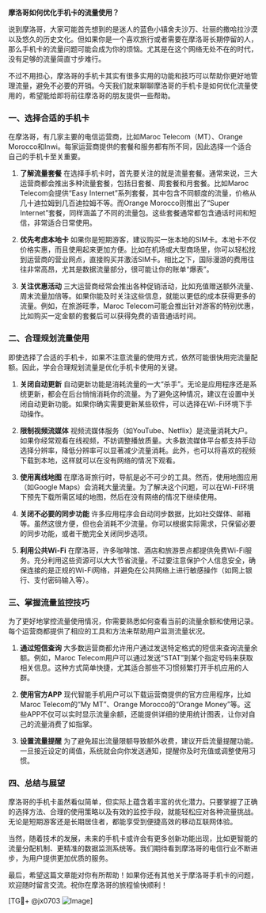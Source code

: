 **摩洛哥如何优化手机卡的流量使用？**

说到摩洛哥，大家可能首先想到的是迷人的蓝色小镇舍夫沙万、壮丽的撒哈拉沙漠以及悠久的历史文化。但如果你是一个喜欢旅行或者需要在摩洛哥长期停留的人，那么手机卡的流量问题可能会成为你的烦恼。尤其是在这个网络无处不在的时代，没有足够的流量简直寸步难行。

不过不用担心，摩洛哥的手机卡其实有很多实用的功能和技巧可以帮助你更好地管理流量，避免不必要的开销。今天我们就来聊聊摩洛哥的手机卡是如何优化流量使用的，希望能给即将前往摩洛哥的朋友提供一些帮助。

### 一、选择合适的手机卡

在摩洛哥，有几家主要的电信运营商，比如Maroc Telecom（MT）、Orange Morocco和Inwi。每家运营商提供的套餐和服务都有所不同，因此选择一个适合自己的手机卡至关重要。

1. **了解流量套餐**
   在选择手机卡时，首先要关注的就是流量套餐。通常来说，三大运营商都会推出多种流量套餐，包括日套餐、周套餐和月套餐。比如Maroc Telecom会提供“Easy Internet”系列套餐，其中包含不同额度的流量，价格从几十迪拉姆到几百迪拉姆不等。而Orange Morocco则推出了“Super Internet”套餐，同样涵盖了不同的流量包。这些套餐通常都包含通话时间和短信，非常适合日常使用。

2. **优先考虑本地卡**
   如果你是短期游客，建议购买一张本地的SIM卡。本地卡不仅价格实惠，而且使用起来更加方便。比如在机场或大型商场里，你可以轻松找到运营商的营业网点，直接购买并激活SIM卡。相比之下，国际漫游的费用往往非常高昂，尤其是数据流量部分，很可能让你的账单“爆表”。

3. **关注优惠活动**
   三大运营商经常会推出各种促销活动，比如充值赠送额外流量、周末流量加倍等。如果你能及时关注这些信息，就能以更低的成本获得更多的流量。例如，在旅游旺季，Maroc Telecom可能会推出针对游客的特别优惠，比如购买一定金额的套餐后可以获得免费的语音通话时间。

### 二、合理规划流量使用

即使选择了合适的手机卡，如果不注意流量的使用方式，依然可能很快用完流量配额。因此，学会合理规划流量是优化手机卡使用的关键。

1. **关闭自动更新**
   自动更新功能是消耗流量的一大“杀手”。无论是应用程序还是系统更新，都会在后台悄悄消耗你的流量。为了避免这种情况，建议在设置中关闭自动更新功能。如果你确实需要更新某些软件，可以选择在Wi-Fi环境下手动操作。

2. **限制视频流媒体**
   视频流媒体服务（如YouTube、Netflix）是流量消耗大户。如果你经常观看在线视频，不妨调整播放质量。大多数流媒体平台都支持手动选择分辨率，降低分辨率可以显著减少流量消耗。此外，也可以将喜欢的视频下载到本地，这样就可以在没有网络的情况下观看。

3. **使用离线地图**
   在摩洛哥旅行时，导航是必不可少的工具。然而，使用地图应用（如Google Maps）会消耗大量流量。为了解决这个问题，可以在Wi-Fi环境下预先下载所需区域的地图，然后在没有网络的情况下继续使用。

4. **关闭不必要的同步功能**
   许多应用程序会自动同步数据，比如社交媒体、邮箱等。虽然这很方便，但也会消耗不少流量。你可以根据实际需求，只保留必要的同步功能，或者干脆完全关闭同步选项。

5. **利用公共Wi-Fi**
   在摩洛哥，许多咖啡馆、酒店和旅游景点都提供免费Wi-Fi服务。充分利用这些资源可以大大节省流量。不过要注意保护个人信息安全，确保连接的是正规的Wi-Fi网络，并避免在公共网络上进行敏感操作（如网上银行、支付密码输入等）。

### 三、掌握流量监控技巧

为了更好地掌控流量使用情况，你需要熟悉如何查看当前的流量余额和使用记录。每个运营商都提供了相应的工具和方法来帮助用户监测流量状况。

1. **通过短信查询**
   大多数运营商都允许用户通过发送特定格式的短信来查询流量余额。例如，Maroc Telecom用户可以通过发送“STAT”到某个指定号码来获取相关信息。这种方式简单快捷，尤其适合那些不习惯频繁打开手机应用的人群。

2. **使用官方APP**
   现代智能手机用户可以下载运营商提供的官方应用程序，比如Maroc Telecom的“My MT”、Orange Morocco的“Orange Money”等。这些APP不仅可以实时显示流量余额，还能提供详细的使用统计图表，让你对自己的流量消费了如指掌。

3. **设置流量提醒**
   为了避免超出流量限额导致额外收费，建议开启流量提醒功能。一旦接近设定的阈值，系统就会向你发送通知，提醒你及时充值或调整使用习惯。

### 四、总结与展望

摩洛哥的手机卡虽然看似简单，但实际上蕴含着丰富的优化潜力。只要掌握了正确的选择方法、合理的使用策略以及有效的监控手段，就能轻松应对各种流量挑战。无论是短期游客还是长期居住者，都能享受到便捷高效的移动互联网体验。

当然，随着技术的发展，未来的手机卡或许会有更多创新功能出现，比如更智能的流量分配机制、更精准的数据监测系统等。我们期待看到摩洛哥的电信行业不断进步，为用户提供更加优质的服务。

最后，希望这篇文章能对你有所帮助！如果你还有其他关于摩洛哥手机卡的问题，欢迎随时留言交流。祝你在摩洛哥的旅程愉快顺利！

[TG💪+ @jx0703 ![Image](https://github.com/user-attachments/assets/dbca1d08-cadb-493c-b0ec-ad6f7a83f270)]